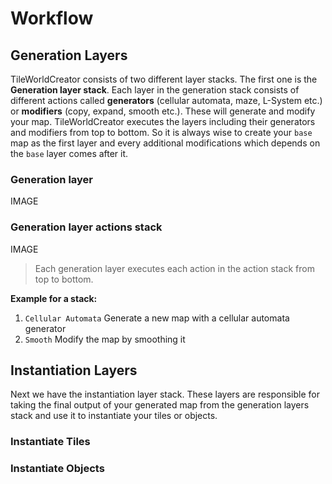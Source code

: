 # Workflow

## Generation Layers
TileWorldCreator consists of two different layer stacks. The first one is the **Generation layer stack**. Each layer in the generation stack consists of different actions called **generators** (cellular automata, maze, L-System etc.) or **modifiers** (copy, expand, smooth etc.). These will generate and modify your map.
TileWorldCreator executes the layers including their generators and modifiers from top to bottom.
So it is always wise to create your `base` map as the first layer and every additional modifications which depends on the `base` layer comes after it.

### Generation layer
IMAGE

### Generation layer actions stack
IMAGE  
> Each generation layer executes each action in the action stack from top to bottom.  

**Example for a stack:**  
1. `Cellular Automata` Generate a new map with a cellular automata generator
2. `Smooth` Modify the map by smoothing it


## Instantiation Layers
Next we have the instantiation layer stack. These layers are responsible for taking the final output of your generated map from the generation layers stack and use it to instantiate your tiles or objects.

### Instantiate Tiles


### Instantiate Objects
